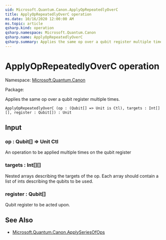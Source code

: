 ```yaml
---
uid: Microsoft.Quantum.Canon.ApplyOpRepeatedlyOverC
title: ApplyOpRepeatedlyOverC operation
ms.date: 10/16/2020 12:00:00 AM
ms.topic: article
qsharp.kind: operation
qsharp.namespace: Microsoft.Quantum.Canon
qsharp.name: ApplyOpRepeatedlyOverC
qsharp.summary: Applies the same op over a qubit register multiple times.
---
```


# ApplyOpRepeatedlyOverC operation

Namespace: [Microsoft.Quantum.Canon](xref:Microsoft.Quantum.Canon)

Package: [](https://nuget.org/packages/)


Applies the same op over a qubit register multiple times.

```Q#
ApplyOpRepeatedlyOverC (op : (Qubit[] => Unit is Ctl), targets : Int[][], register : Qubit[]) : Unit
```


## Input

### op : Qubit[] => Unit Ctl

An operation to be applied multiple times on the qubit register


### targets : Int[][]

Nested arrays describing the targets of the op. Each array should contain a list of ints describingthe qubits to be used.


### register : Qubit[]

Qubit register to be acted upon.



## See Also

- [Microsoft.Quantum.Canon.ApplySeriesOfOps](xref:Microsoft.Quantum.Canon.ApplySeriesOfOps)